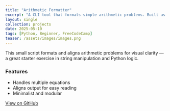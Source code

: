 ```yaml
---
title: "Arithmetic Formatter"
excerpt: "A CLI tool that formats simple arithmetic problems. Built as part of FreeCodeCamp challenges."
layout: single
collection: projects
date: 2025-05-10
tags: [Python, Beginner, FreeCodeCamp]
teaser: /assets/images/images.png
---
```


This small script formats and aligns arithmetic problems for visual clarity — a great starter exercise in string manipulation and Python logic.

### Features
- Handles multiple equations
- Aligns output for easy reading
- Minimalist and modular

[View on GitHub](https://github.com/Ardit-Islami/arithmetic-formatter)
